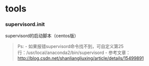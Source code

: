# tools
### supervisord.init
supervisord的启动脚本（centos版）
> Ps: 
    - 如果报错supervisord命令找不到，可自定义第25行：/usr/local/anaconda2/bin/supervisord
	- 参考文章：http://blog.csdn.net/shanliangliuxing/article/details/15499891
